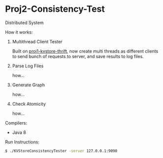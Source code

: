 # Proj2-Consistency-Test
Distributed System

How it works:
1. Multithread Client Tester

    Built on [proj1-kvstore-thrift](https://github.com/YuBPan/proj-distributed-system/tree/master/proj1-kvstore-thrift), now create multi threads as different clients to send bunch of requests to server, and save results to log files.

2. Parse Log Files

    how...

3. Generate Graph

    how...

4. Check Atomicity

    how...

Compilers:
- Java 8

Run Instructions:
```sh
$ ./KVStoreConsistencyTester -server 127.0.0.1:9090
```
